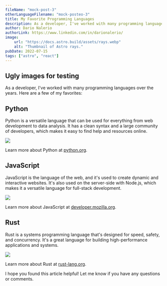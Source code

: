 ```yaml
---
fileName: "mock-post-3"
otherLanguageFilename: "mock-posteo-3"
title: My Favorite Programming Languages
description: As a developer, I've worked with many programming languages over the years. Here are a few of my favorites.
author: Dario Nalerio
authorLink: https://www.linkedin.com/in/darionalerio/
image:
    url: "https://docs.astro.build/assets/rays.webp"
    alt: "Thumbnail of Astro rays."
pubDate: 2022-07-15
tags: ["astro", "react"]
---
```


## Ugly images for testing

As a developer, I've worked with many programming languages over the years. Here are a few of my favorites:

## Python

Python is a versatile language that can be used for everything from web development to data analysis. It has a clean syntax and a large community of developers, which makes it easy to find help and resources online.

<a href="https://www.python.org/" target="_blank"><img src="https://www.python.org/static/community_logos/python-logo-master-v3-TM.png"></a>

Learn more about Python at <a href="https://www.python.org/" target="_blank">python.org</a>.

## JavaScript

JavaScript is the language of the web, and it's used to create dynamic and interactive websites. It's also used on the server-side with Node.js, which makes it a versatile language for full-stack development.

<a href="https://developer.mozilla.org/en-US/docs/Web/JavaScript" target="_blank"><img src="https://upload.wikimedia.org/wikipedia/commons/6/6a/JavaScript-logo.png"></a>

Learn more about JavaScript at <a href="https://developer.mozilla.org/en-US/docs/Web/JavaScript" target="_blank">developer.mozilla.org</a>.

## Rust

Rust is a systems programming language that's designed for speed, safety, and concurrency. It's a great language for building high-performance applications and systems.

<a href="https://www.rust-lang.org/" target="_blank"><img src="https://www.rust-lang.org/static/images/rust-logo-blk.svg"></a>

Learn more about Rust at <a href="https://www.rust-lang.org/" target="_blank">rust-lang.org</a>.

I hope you found this article helpful! Let me know if you have any questions or comments.